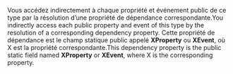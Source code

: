 <span data-ttu-id="38e2b-101">Vous accédez indirectement à chaque propriété et événement public de ce type par la résolution d’une propriété de dépendance correspondante.</span><span class="sxs-lookup"><span data-stu-id="38e2b-101">You indirectly access each public property and event of this type by the resolution of a corresponding dependency property.</span></span> <span data-ttu-id="38e2b-102">Cette propriété de dépendance est le champ statique public appelé **XProperty** ou **XEvent**, où X est la propriété correspondante.</span><span class="sxs-lookup"><span data-stu-id="38e2b-102">This dependency property is the public static field named **XProperty** or **XEvent**, where X is the corresponding property.</span></span>